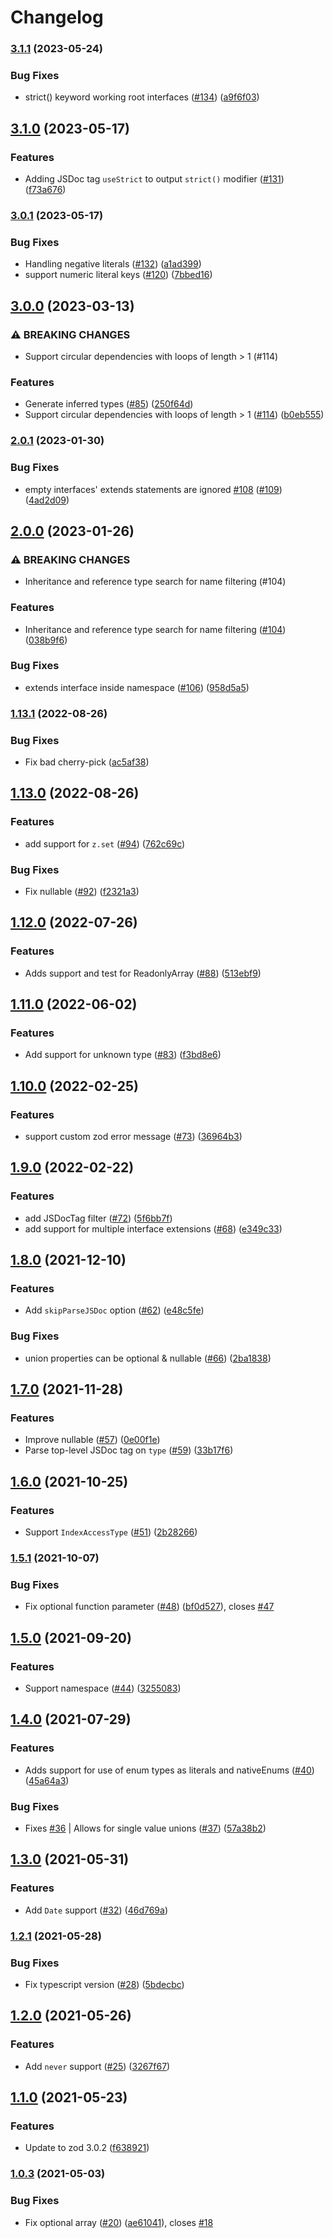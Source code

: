 # Changelog

### [3.1.1](https://www.github.com/fabien0102/ts-to-zod/compare/v3.1.0...v3.1.1) (2023-05-24)


### Bug Fixes

* strict() keyword working root interfaces ([#134](https://www.github.com/fabien0102/ts-to-zod/issues/134)) ([a9f6f03](https://www.github.com/fabien0102/ts-to-zod/commit/a9f6f030c85f1fb199c902348e6ff23c99c1a335))

## [3.1.0](https://www.github.com/fabien0102/ts-to-zod/compare/v3.0.1...v3.1.0) (2023-05-17)


### Features

* Adding JSDoc tag `useStrict` to output `strict()` modifier ([#131](https://www.github.com/fabien0102/ts-to-zod/issues/131)) ([f73a676](https://www.github.com/fabien0102/ts-to-zod/commit/f73a67656c3ae351a02a6435ee0fe4202a55b6d6))

### [3.0.1](https://www.github.com/fabien0102/ts-to-zod/compare/v3.0.0...v3.0.1) (2023-05-17)


### Bug Fixes

* Handling negative literals ([#132](https://www.github.com/fabien0102/ts-to-zod/issues/132)) ([a1ad399](https://www.github.com/fabien0102/ts-to-zod/commit/a1ad3993db02f9a144cdc0f36dff0324f124f84d))
* support numeric literal keys ([#120](https://www.github.com/fabien0102/ts-to-zod/issues/120)) ([7bbed16](https://www.github.com/fabien0102/ts-to-zod/commit/7bbed16db6243a7c09312d49d95a5fc61b62ba09))

## [3.0.0](https://www.github.com/fabien0102/ts-to-zod/compare/v2.0.1...v3.0.0) (2023-03-13)


### ⚠ BREAKING CHANGES

* Support circular dependencies with loops of length > 1 (#114)

### Features

* Generate inferred types ([#85](https://www.github.com/fabien0102/ts-to-zod/issues/85)) ([250f64d](https://www.github.com/fabien0102/ts-to-zod/commit/250f64d6f6850a15440d3b0f7602c6b92cd173fe))
* Support circular dependencies with loops of length > 1 ([#114](https://www.github.com/fabien0102/ts-to-zod/issues/114)) ([b0eb555](https://www.github.com/fabien0102/ts-to-zod/commit/b0eb555b0e060b5dee18ff41c702e46df6ac1150))

### [2.0.1](https://www.github.com/fabien0102/ts-to-zod/compare/v2.0.0...v2.0.1) (2023-01-30)


### Bug Fixes

* empty interfaces' extends statements are ignored [#108](https://www.github.com/fabien0102/ts-to-zod/issues/108) ([#109](https://www.github.com/fabien0102/ts-to-zod/issues/109)) ([4ad2d09](https://www.github.com/fabien0102/ts-to-zod/commit/4ad2d0962fd1a5efd1b14e4b89d2b642c227649a))

## [2.0.0](https://www.github.com/fabien0102/ts-to-zod/compare/v1.13.1...v2.0.0) (2023-01-26)


### ⚠ BREAKING CHANGES

* Inheritance and reference type search for name filtering (#104)

### Features

* Inheritance and reference type search for name filtering ([#104](https://www.github.com/fabien0102/ts-to-zod/issues/104)) ([038b9f6](https://www.github.com/fabien0102/ts-to-zod/commit/038b9f6c14df79d9fc9756f6c2c21d76e8c46cfe))


### Bug Fixes

* extends interface inside namespace ([#106](https://www.github.com/fabien0102/ts-to-zod/issues/106)) ([958d5a5](https://www.github.com/fabien0102/ts-to-zod/commit/958d5a59e8df9b6f0183f64f794eaf26eb5350a8))

### [1.13.1](https://www.github.com/fabien0102/ts-to-zod/compare/v1.13.0...v1.13.1) (2022-08-26)


### Bug Fixes

* Fix bad cherry-pick ([ac5af38](https://www.github.com/fabien0102/ts-to-zod/commit/ac5af38a2737a52b707d287077397c9ad8314b6b))

## [1.13.0](https://www.github.com/fabien0102/ts-to-zod/compare/v1.12.0...v1.13.0) (2022-08-26)


### Features

* add support for  `z.set` ([#94](https://www.github.com/fabien0102/ts-to-zod/issues/94)) ([762c69c](https://www.github.com/fabien0102/ts-to-zod/commit/762c69c1f8ed89d435251ee415dc7e2249a951f9))


### Bug Fixes

* Fix nullable ([#92](https://www.github.com/fabien0102/ts-to-zod/issues/92)) ([f2321a3](https://www.github.com/fabien0102/ts-to-zod/commit/f2321a355910418ddfb12cb93fcd4b4590469e68))

## [1.12.0](https://www.github.com/fabien0102/ts-to-zod/compare/v1.11.0...v1.12.0) (2022-07-26)


### Features

* Adds support and test for ReadonlyArray ([#88](https://www.github.com/fabien0102/ts-to-zod/issues/88)) ([513ebf9](https://www.github.com/fabien0102/ts-to-zod/commit/513ebf9134375960c721a6acf1ad5a78d1abf92a))

## [1.11.0](https://www.github.com/fabien0102/ts-to-zod/compare/v1.10.0...v1.11.0) (2022-06-02)


### Features

* Add support for unknown type ([#83](https://www.github.com/fabien0102/ts-to-zod/issues/83)) ([f3bd8e6](https://www.github.com/fabien0102/ts-to-zod/commit/f3bd8e69ce28e1bd37b742e35ad5049ce6918dec))

## [1.10.0](https://www.github.com/fabien0102/ts-to-zod/compare/v1.9.0...v1.10.0) (2022-02-25)


### Features

* support custom zod error message ([#73](https://www.github.com/fabien0102/ts-to-zod/issues/73)) ([36964b3](https://www.github.com/fabien0102/ts-to-zod/commit/36964b3ed193b775d6d95bb123a03016c9b97915))

## [1.9.0](https://www.github.com/fabien0102/ts-to-zod/compare/v1.8.0...v1.9.0) (2022-02-22)


### Features

* add JSDocTag filter ([#72](https://www.github.com/fabien0102/ts-to-zod/issues/72)) ([5f6bb7f](https://www.github.com/fabien0102/ts-to-zod/commit/5f6bb7f1004584378ebf0b94637d133b549f1972))
* add support for multiple interface extensions ([#68](https://www.github.com/fabien0102/ts-to-zod/issues/68)) ([e349c33](https://www.github.com/fabien0102/ts-to-zod/commit/e349c33de997505da77103555f8d67446983b9f1))

## [1.8.0](https://www.github.com/fabien0102/ts-to-zod/compare/v1.7.0...v1.8.0) (2021-12-10)


### Features

* Add `skipParseJSDoc` option ([#62](https://www.github.com/fabien0102/ts-to-zod/issues/62)) ([e48c5fe](https://www.github.com/fabien0102/ts-to-zod/commit/e48c5fef0bc8cd09a5305b13ea1d62be20d0c5a7))


### Bug Fixes

* union properties can be optional & nullable ([#66](https://www.github.com/fabien0102/ts-to-zod/issues/66)) ([2ba1838](https://www.github.com/fabien0102/ts-to-zod/commit/2ba18388a9194f008eac7f522ba4963da65a27f8))

## [1.7.0](https://www.github.com/fabien0102/ts-to-zod/compare/v1.6.0...v1.7.0) (2021-11-28)


### Features

* Improve nullable ([#57](https://www.github.com/fabien0102/ts-to-zod/issues/57)) ([0e00f1e](https://www.github.com/fabien0102/ts-to-zod/commit/0e00f1ea064a3ee01e66ca92260e9adf98407496))
* Parse top-level JSDoc tag on `type` ([#59](https://www.github.com/fabien0102/ts-to-zod/issues/59)) ([33b17f6](https://www.github.com/fabien0102/ts-to-zod/commit/33b17f6553add96f5d0685d6e800fc892b5bb00a))

## [1.6.0](https://www.github.com/fabien0102/ts-to-zod/compare/v1.5.1...v1.6.0) (2021-10-25)


### Features

* Support `IndexAccessType` ([#51](https://www.github.com/fabien0102/ts-to-zod/issues/51)) ([2b28266](https://www.github.com/fabien0102/ts-to-zod/commit/2b2826679353ac3df7848be320b94d8fe2c38092))

### [1.5.1](https://www.github.com/fabien0102/ts-to-zod/compare/v1.5.0...v1.5.1) (2021-10-07)


### Bug Fixes

* Fix optional function parameter ([#48](https://www.github.com/fabien0102/ts-to-zod/issues/48)) ([bf0d527](https://www.github.com/fabien0102/ts-to-zod/commit/bf0d527844ae53e69247b07fde18d4871880b872)), closes [#47](https://www.github.com/fabien0102/ts-to-zod/issues/47)

## [1.5.0](https://www.github.com/fabien0102/ts-to-zod/compare/v1.4.0...v1.5.0) (2021-09-20)


### Features

* Support namespace ([#44](https://www.github.com/fabien0102/ts-to-zod/issues/44)) ([3255083](https://www.github.com/fabien0102/ts-to-zod/commit/3255083644ded94810c9ea673d14b5a863a10995))

## [1.4.0](https://www.github.com/fabien0102/ts-to-zod/compare/v1.3.0...v1.4.0) (2021-07-29)


### Features

* Adds support for use of enum types as literals and nativeEnums ([#40](https://www.github.com/fabien0102/ts-to-zod/issues/40)) ([45a64a3](https://www.github.com/fabien0102/ts-to-zod/commit/45a64a3b180f2668628f72d844855dfda038399c))


### Bug Fixes

* Fixes [#36](https://www.github.com/fabien0102/ts-to-zod/issues/36) | Allows for single value unions ([#37](https://www.github.com/fabien0102/ts-to-zod/issues/37)) ([57a38b2](https://www.github.com/fabien0102/ts-to-zod/commit/57a38b27b2922f680ad3bbd0ce661e8a27aa5110))

## [1.3.0](https://www.github.com/fabien0102/ts-to-zod/compare/v1.2.1...v1.3.0) (2021-05-31)


### Features

* Add `Date` support ([#32](https://www.github.com/fabien0102/ts-to-zod/issues/32)) ([46d769a](https://www.github.com/fabien0102/ts-to-zod/commit/46d769ad5b3ab81029cf6d9f504846b784c95f38))

### [1.2.1](https://www.github.com/fabien0102/ts-to-zod/compare/v1.2.0...v1.2.1) (2021-05-28)


### Bug Fixes

* Fix typescript version ([#28](https://www.github.com/fabien0102/ts-to-zod/issues/28)) ([5bdecbc](https://www.github.com/fabien0102/ts-to-zod/commit/5bdecbca185622515442b25e8df4c5d7c8b9c88d))

## [1.2.0](https://www.github.com/fabien0102/ts-to-zod/compare/v1.1.0...v1.2.0) (2021-05-26)


### Features

* Add `never` support ([#25](https://www.github.com/fabien0102/ts-to-zod/issues/25)) ([3267f67](https://www.github.com/fabien0102/ts-to-zod/commit/3267f67cab2bc2c4793bb7ec340f65dcd0df0a3d))

## [1.1.0](https://www.github.com/fabien0102/ts-to-zod/compare/v1.0.3...v1.1.0) (2021-05-23)


### Features

* Update to zod 3.0.2 ([f638921](https://www.github.com/fabien0102/ts-to-zod/commit/f638921f345733752436af53cffa2f2bdaecf903))

### [1.0.3](https://www.github.com/fabien0102/ts-to-zod/compare/v1.0.2...v1.0.3) (2021-05-03)


### Bug Fixes

* Fix optional array ([#20](https://www.github.com/fabien0102/ts-to-zod/issues/20)) ([ae61041](https://www.github.com/fabien0102/ts-to-zod/commit/ae610410b1a6d8caeaa4caa614bf2d69613a6f36)), closes [#18](https://www.github.com/fabien0102/ts-to-zod/issues/18)
